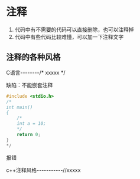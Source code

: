 #  注释

1. 代码中有不需要的代码可以直接删除，也可以注释掉
2. 代码中有些代码比较难懂，可以加一下注释文字

## 注释的各种风格

C语言--------/* xxxxx */

缺陷：不能嵌套注释

```c
#include <stdio.h>
/*
int main()
{
    /*
    int a = 10;
    */
    return 0;
}
*/
```

报错

c++注释风格-----------//xxxxx

